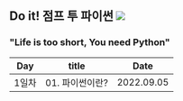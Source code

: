 ## Do it! 점프 투 파이썬 <img src="https://img.shields.io/badge/Python-3776AB?style=flat&logo=Python&logoColor=white"/>
### "Life is too short, You need Python"
| Day | title | Date |
|-----|-------|------|
| 1일차 | 01. 파이썬이란? | 2022.09.05 |
